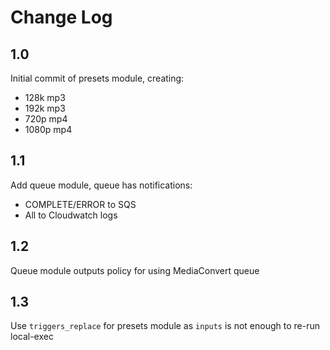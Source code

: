 # Change Log

## 1.0

Initial commit of presets module, creating:
* 128k mp3
* 192k mp3
* 720p mp4
* 1080p mp4

## 1.1

Add queue module, queue has notifications:
* COMPLETE/ERROR to SQS
* All to Cloudwatch logs

## 1.2

Queue module outputs policy for using MediaConvert queue

## 1.3

Use `triggers_replace` for presets module as `inputs` is not enough to re-run local-exec